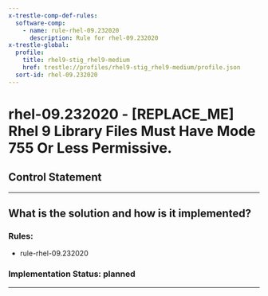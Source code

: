 ```yaml
---
x-trestle-comp-def-rules:
  software-comp:
    - name: rule-rhel-09.232020
      description: Rule for rhel-09.232020
x-trestle-global:
  profile:
    title: rhel9-stig_rhel9-medium
    href: trestle://profiles/rhel9-stig_rhel9-medium/profile.json
  sort-id: rhel-09.232020
---
```


# rhel-09.232020 - \[REPLACE_ME\] Rhel 9 Library Files Must Have Mode 755 Or Less Permissive.

## Control Statement

______________________________________________________________________

## What is the solution and how is it implemented?

<!-- For implementation status enter one of: implemented, partial, planned, alternative, not-applicable -->

<!-- Note that the list of rules under ### Rules: is read-only and changes will not be captured after assembly to JSON -->

<!-- Add control implementation description here for control: rhel-09.232020 -->

### Rules:

  - rule-rhel-09.232020

### Implementation Status: planned

______________________________________________________________________
